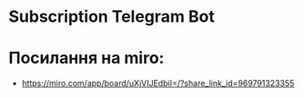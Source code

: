 # Subscription Telegram Bot

# Посилання на miro:
- https://miro.com/app/board/uXjVIJEdbiI=/?share_link_id=969791323355

